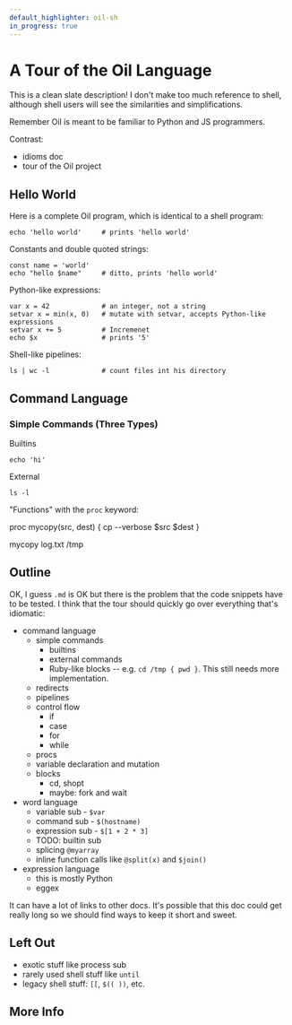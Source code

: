 ```yaml
---
default_highlighter: oil-sh
in_progress: true
---
```


A Tour of the Oil Language
==========================

This is a clean slate description!  I don't make too much reference to shell,
although shell users will see the similarities and simplifications.

Remember Oil is meant to be familiar to Python and JS programmers.

Contrast:

- idioms doc
- tour of the Oil project

<div id="toc">
</div>

## Hello World

Here is a complete Oil program, which is identical to a shell program:

    echo 'hello world'     # prints 'hello world'

Constants and double quoted strings:

    const name = 'world'
    echo "hello $name"     # ditto, prints 'hello world'

Python-like expressions:

    var x = 42             # an integer, not a string
    setvar x = min(x, 0)   # mutate with setvar, accepts Python-like expressions
    setvar x += 5          # Incremenet
    echo $x                # prints '5'

Shell-like pipelines:

    ls | wc -l             # count files int his directory

## Command Language

### Simple Commands (Three Types)

Builtins

    echo 'hi'

External

    ls -l

"Functions" with the `proc` keyword:

   proc mycopy(src, dest) {
     cp --verbose $src $dest
   }

   mycopy log.txt /tmp

<!-- leaving off: aliases -->

## Outline

OK, I guess `.md` is OK but there is the problem that the code snippets have to be tested.  I think that the tour should quickly go over everything that's idiomatic:

- command language
  - simple commands
    - builtins
    - external commands
    -  Ruby-like blocks -- e.g. `cd /tmp { pwd }`.  This still needs more implementation.
  - redirects
  - pipelines
  - control flow
    - if
    - case
    - for
    - while
  - procs
  - variable declaration and mutation
  - blocks
    - cd, shopt
    - maybe: fork and wait
- word language
  - variable sub - `$var`
  - command sub - `$(hostname)`
  - expression sub - `$[1 + 2 * 3]`
  - TODO: builtin sub
  - splicing `@myarray`
  - inline function calls like `@split(x)` and `$join()`
- expression language
  - this is mostly Python
  - eggex

It can have a lot of links to other docs.  It's possible that this doc could get really long so we should find ways to keep it short and sweet.

## Left Out

- exotic stuff like process sub
- rarely used shell stuff like `until`
- legacy shell stuff: `[[`, `$(( ))`, etc.

## More Info


